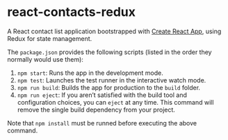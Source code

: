 # react-contacts-redux

A React contact list application bootstrapped with [Create React App](https://create-react-app.dev/), using Redux for state  management.

The `package.json` provides the following scripts (listed in the order they normally would use them):

1. `npm start`: Runs the app in the development mode.
2. `npm test`: Launches the test runner in the interactive watch mode.
3. `npm run build`: Builds the app for production to the `build` folder.
4. `npm run eject`: If you aren’t satisfied with the build tool and configuration choices, you can `eject` at any time. This command will remove the single build dependency from your project.

Note that `npm install` must be runned before executing the above command.
